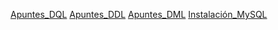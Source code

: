 
[Apuntes_DQL](https://github.com/ToniChoren/BasesDeDatos/blob/master/Apuntes/README.md)
[Apuntes_DDL](https://github.com/ToniChoren/BasesDeDatos/blob/master/ApuntesDDL/README.md)
[Apuntes_DML](https://github.com/ToniChoren/BasesDeDatos/blob/master/ApuntesDML/README.md#2)
[Instalación_MySQL](https://github.com/ToniChoren/BasesDeDatos/blob/master/InstalacionMySQL/readme.md)

